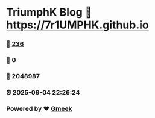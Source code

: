 # TriumphK Blog :link: https://7r1UMPHK.github.io 
### :page_facing_up: [236](https://7r1UMPHK.github.io/tag.html) 
### :speech_balloon: 0 
### :hibiscus: 2048987 
### :alarm_clock: 2025-09-04 22:26:24 
### Powered by :heart: [Gmeek](https://github.com/Meekdai/Gmeek)
